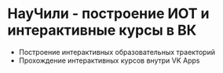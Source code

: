 # НауЧили - построение ИОТ и интерактивные курсы в ВК 

* Построение интерактивных образовательных траекторий
* Прохождение интерактивных курсов внутри VK Apps